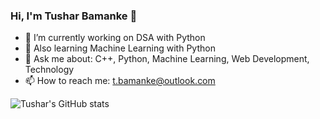 ### Hi, I'm Tushar Bamanke 👋

<!-- **tusharhrb/tusharhrb** is a ✨ _special_ ✨ repository because its `README.md` (this file) appears on your GitHub profile. -->
<!-- Here are some ideas to get you started: -->

- 🔭 I’m currently working on DSA with Python
- 🌱 Also learning Machine Learning with Python 
- 💬 Ask me about: C++, Python, Machine Learning, Web Development, Technology
- 📫 How to reach me: t.bamanke@outlook.com
<!-- - ⚡ Fun fact:  -->

![Tushar's GitHub stats](https://github-readme-stats.vercel.app/api?username=tusharhrb&theme=onedark&show_icons=true)

<!-- - 😄 Pronouns:  -->
<!-- - 👯 I’m looking to collaborate on  -->
<!-- - 🤔 I’m looking for help with ... -->
